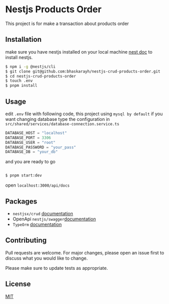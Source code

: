 # Nestjs Products Order

This project is for make a transaction about products order

## Installation

make sure you have nestjs installed on your local machine [nest doc](https://docs.nestjs.com/first-steps) to install nestjs.

```bash
$ npm i -g @nestjs/cli
$ git clone git@github.com:bhaskarayh/nestjs-crud-products-order.git
$ cd nestjs-crud-products-order
$ touch .env
$ pnpm install
```

## Usage

edit `.env` file with following code, this project using `mysql by default` if you want changing database type the configuration in `src/shared/services/database-connection.service.ts`

```python
DATABASE_HOST = "localhost"
DATABASE_PORT = 3306
DATABASE_USER = "root"
DATABASE_PASSWORD = "your_pass"
DATABASE_DB = "your_db"

```

and you are ready to go

```bash

$ pnpm start:dev

```

open `localhost:3000/api/docs`

## Packages

- `nestjsx/crud` [documentation](https://github.com/nestjsx/crud)
- OpenApi `nestjs/swagger`[documentation](https://docs.nestjs.com/recipes/swagger)
- `TypeOrm` [documentation](https://docs.nestjs.com/recipes/sql-typeorm)

## Contributing

Pull requests are welcome. For major changes, please open an issue first to discuss what you would like to change.

Please make sure to update tests as appropriate.

## License

[MIT](https://choosealicense.com/licenses/mit/)
